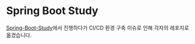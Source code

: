 # Spring Boot Study
[Spring-Boot-Study](https://github.com/jungyoonoh/Spring-Boot-Study)에서 진행하다가 CI/CD 환경 구축 이슈로 인해 각자의 레포지로 옮겼습니다.    

<br>

